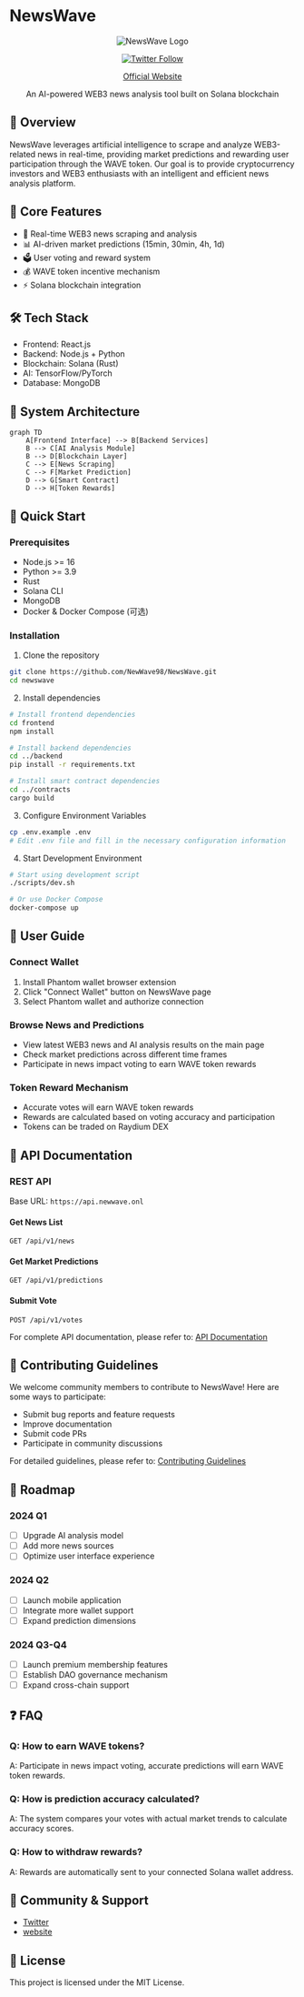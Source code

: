 # NewsWave

<div align="center">

![NewsWave Logo](newave-logo.jpg)

[![Twitter Follow](https://img.shields.io/twitter/follow/NewsWaveSOL?style=social)](https://x.com/NewsWaveSOL)

[Official Website](https://newswave.cc)

An AI-powered WEB3 news analysis tool built on Solana blockchain

</div>

## 📖 Overview

NewsWave leverages artificial intelligence to scrape and analyze WEB3-related news in real-time, providing market predictions and rewarding user participation through the WAVE token. Our goal is to provide cryptocurrency investors and WEB3 enthusiasts with an intelligent and efficient news analysis platform.

## 🌟 Core Features

- 🤖 Real-time WEB3 news scraping and analysis
- 📊 AI-driven market predictions (15min, 30min, 4h, 1d)
- 🗳️ User voting and reward system
- 💰 WAVE token incentive mechanism
- ⚡ Solana blockchain integration

## 🛠️ Tech Stack

- Frontend: React.js
- Backend: Node.js + Python
- Blockchain: Solana (Rust)
- AI: TensorFlow/PyTorch
- Database: MongoDB

## 🔧 System Architecture

```mermaid
graph TD
    A[Frontend Interface] --> B[Backend Services]
    B --> C[AI Analysis Module]
    B --> D[Blockchain Layer]
    C --> E[News Scraping]
    C --> F[Market Prediction]
    D --> G[Smart Contract]
    D --> H[Token Rewards]
```

## 🚀 Quick Start

### Prerequisites

- Node.js >= 16
- Python >= 3.9
- Rust
- Solana CLI
- MongoDB
- Docker & Docker Compose (可选)

### Installation

1. Clone the repository
```bash
git clone https://github.com/NewWave98/NewsWave.git
cd newswave
```

2. Install dependencies
```bash
# Install frontend dependencies
cd frontend
npm install

# Install backend dependencies
cd ../backend
pip install -r requirements.txt

# Install smart contract dependencies
cd ../contracts
cargo build
```

3. Configure Environment Variables
```bash
cp .env.example .env
# Edit .env file and fill in the necessary configuration information
```

4. Start Development Environment
```bash
# Start using development script
./scripts/dev.sh

# Or use Docker Compose
docker-compose up
```

## 📖 User Guide

### Connect Wallet
1. Install Phantom wallet browser extension
2. Click "Connect Wallet" button on NewsWave page
3. Select Phantom wallet and authorize connection

### Browse News and Predictions
- View latest WEB3 news and AI analysis results on the main page
- Check market predictions across different time frames
- Participate in news impact voting to earn WAVE token rewards

### Token Reward Mechanism
- Accurate votes will earn WAVE token rewards
- Rewards are calculated based on voting accuracy and participation
- Tokens can be traded on Raydium DEX

## 🔗 API Documentation

### REST API
Base URL: `https://api.newwave.onl`

#### Get News List
```http
GET /api/v1/news
```

#### Get Market Predictions
```http
GET /api/v1/predictions
```

#### Submit Vote
```http
POST /api/v1/votes
```

For complete API documentation, please refer to: [API Documentation](https://newswave.cc)

## 🤝 Contributing Guidelines

We welcome community members to contribute to NewsWave! Here are some ways to participate:

- Submit bug reports and feature requests
- Improve documentation
- Submit code PRs
- Participate in community discussions

For detailed guidelines, please refer to: [Contributing Guidelines](CONTRIBUTING.md)

## 📅 Roadmap

### 2024 Q1
- [ ] Upgrade AI analysis model
- [ ] Add more news sources
- [ ] Optimize user interface experience

### 2024 Q2
- [ ] Launch mobile application
- [ ] Integrate more wallet support
- [ ] Expand prediction dimensions

### 2024 Q3-Q4
- [ ] Launch premium membership features
- [ ] Establish DAO governance mechanism
- [ ] Expand cross-chain support

## ❓ FAQ

### Q: How to earn WAVE tokens?
A: Participate in news impact voting, accurate predictions will earn WAVE token rewards.

### Q: How is prediction accuracy calculated?
A: The system compares your votes with actual market trends to calculate accuracy scores.

### Q: How to withdraw rewards?
A: Rewards are automatically sent to your connected Solana wallet address.

## 📱 Community & Support

- [Twitter](https://twitter.com/NewsWaveSOL)
- [website](https://newswave.cc)

## 📄 License

This project is licensed under the MIT License.
